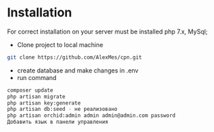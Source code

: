 # Installation
For correct installation on your server must be installed php 7.x, MySql;

- Clone project to local machine
```bash
git clone https://github.com/AlexMes/cpn.git
```

- create database and make changes in .env
- run command
```bash
composer update
php artisan migrate
php artisan key:generate
php artisan db:seed - не реализовано
php artisan orchid:admin admin admin@admin.com password
Добавить язык в панели управления
```
